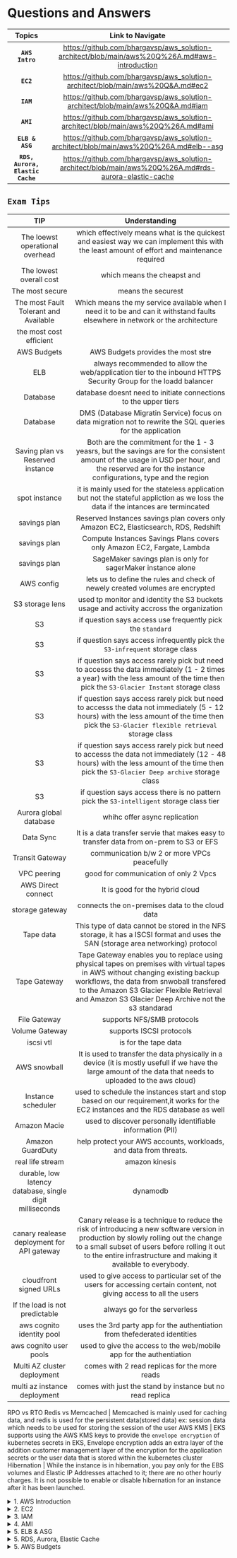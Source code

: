 # Questions and Answers

| Topics | Link to Navigate |
| :---: | :---: |
**`AWS Intro`** | https://github.com/bhargavsp/aws_solution-architect/blob/main/aws%20Q%26A.md#aws-introduction
**`EC2`** | https://github.com/bhargavsp/aws_solution-architect/blob/main/aws%20Q&A.md#ec2
**`IAM`** | https://github.com/bhargavsp/aws_solution-architect/blob/main/aws%20Q&A.md#iam
**`AMI`** | https://github.com/bhargavsp/aws_solution-architect/blob/main/aws%20Q%26A.md#ami
**`ELB & ASG`** | https://github.com/bhargavsp/aws_solution-architect/blob/main/aws%20Q%26A.md#elb--asg
**`RDS, Aurora, Elastic Cache`** | https://github.com/bhargavsp/aws_solution-architect/blob/main/aws%20Q%26A.md#rds-aurora-elastic-cache

## **`Exam Tips`**
| TIP | Understanding |
| :---: | :---: |
The loewst operational overhead | which effectively means what is the quickest and easiest way we can implement this with the least amount of effort and maintenance required 
The lowest overall cost | which means the cheapst and 
The most secure | means the securest
The most Fault Tolerant and Available | Which means the my service available when I need it to be and can it withstand faults elsewhere in network or the architecture
the most cost efficient |  
AWS Budgets | AWS Budgets provides the most stre
ELB | always recommended to allow the web/application tier to the inbound HTTPS Security Group for the loadd balancer
Database | database doesnt need to initiate connections to the upper tiers 
Database | DMS (Database Migratin Service) focus on data migration not to rewrite the SQL queries for the application
Saving plan vs Reserved instance | Both are the commitment for the 1 - 3 yeasrs, but the savings are for the consistent amount of the usage in USD per hour, and the reserved are for the instance configurations, type and the region
spot instance | it is mainly used for the stateless application but not the stateful appliction as we loss the data if the intances are termincated
savings plan | Reserved Instances savings plan covers only Amazon EC2, Elasticsearch, RDS, Redshift
savings plan | Compute Instances Savings Plans covers only Amazon EC2, Fargate, Lambda 
savings plan | SageMaker savings plan is only for sagerMaker instance alone
AWS config | lets us to define the rules and check of newely created volumes are encrypted
S3 storage lens | used tp monitor and identity the S3 buckets usage and activity accross the organization 
S3 | if question says access use frequently pick the `standard` 
S3 | if question says access infrequently pick the `S3-infrequent` storage class
S3 | if question says access rarely pick but need to accesss the data immediately (1 - 2 times a year) with the less amount of the time then pick the `S3-Glacier Instant` storage class 
S3 | if question says access rarely pick but need to accesss the data not immediately (5 - 12 hours) with the less amount of the time then pick the `S3-Glacier flexible retrieval` storage class 
S3 | if question says access rarely pick but need to accesss the data not immediately (12 - 48 hours) with the less amount of the time then pick the `S3-Glacier Deep archive` storage class 
S3 | if question says access there is no pattern pick the `S3-intelligent` storage class tier
Aurora global database | whihc offer async replication
Data Sync | It is a data transfer servie that makes easy to transfer data from on-prem to S3 or EFS
Transit Gateway | communication b/w 2 or more VPCs peacefully
VPC peering | good for communication of only 2 Vpcs
AWS Direct connect | It is good for the hybrid cloud
storage gateway | connects the on-premises data to the cloud data
Tape data | This type of data cannot be stored in the NFS storage, it has a ISCSI format and uses the SAN (storage area networking) protocol
Tape Gateway | Tape Gateway enables you to replace using physical tapes on premises with virtual tapes in AWS without changing existing backup workflows, the data from snwoball transfered to the Amazon S3 Glacier Flexible Retrieval and Amazon S3 Glacier Deep Archive not the s3 standarad
File Gateway | supports NFS/SMB protocols
Volume Gateway | supports ISCSI protocols
iscsi vtl | is for the tape data
AWS snowball | It is used to transfer the data physically in a device (it is mostly usefull if we have the large amount of the data that needs to uploaded to the aws cloud)
Instance scheduler | used to schedule the instances start and stop based on our requirement,it works for the EC2 instances and the RDS database as well 
Amazon Macie | used to discover personally identifiable information (PII)
Amazon GuardDuty | help protect your AWS accounts, workloads, and data from threats.
real life stream | amazon kinesis
durable, low latency database, single digit milliseconds | dynamodb
canary realease deployment for API gateway | Canary release is a technique to reduce the risk of introducing a new software version in production by slowly rolling out the change to a small subset of users before rolling it out to the entire infrastructure and making it available to everybody. 
cloudfront signed URLs | used to give access to particular set of the users for accessing certain content, not giving access to all the users 
If the load is not predictable | always go for the serverless
aws cognito identity pool | uses the 3rd party app for the authentiation from thefederated identities
aws cognito user pools | used to give the access to the web/mobile app for the authentiation
Multi AZ cluster deployment | comes with 2 read replicas for the more reads
multi az instance deployment | comes with just the stand by instance but no read replica
RPO vs RTO
Redis vs Memcached | Memcached is mainly used for caching data, and redis is used for the persistent data(stored data) ex: session data which needs to be used for storing the session of the user 
AWS KMS | EKS supports using the AWS KMS keys to provide the `envelope encryption` of kubernetes secrets in EKS, Envelope encryption adds an extra layer of the addition customer management layer of the encryption for the application secrets or the user data that is stored within the kubernetes cluster 
Hibernation | While the instance is in hibernation, you pay only for the EBS volumes and Elastic IP Addresses attached to it; there are no other hourly charges. It is not possible to enable or disable hibernation for an instance after it has been launched. 

<details>
  <summary>  1. AWS Introduction </summary>
  
## **`AWS Introduction`** 

### how to choose an AWS region
It depends on mine. but it can be based on some factors that effect
1. compliance: with some restrictions for some government websites, with data governance and legal requirements
2. proximity: for low latency
3. available services: not all services in arent availble in all regions
4. pricing: various from region to region

### AWS AZ (availability zones) 
1. Each region may have min 3 and max 6 AZ's
2. they may have as many data centers 2 or more in a single AZ, aws doesnt say us
3. all the AZ's are isolated from each other so they are isolated from disasters

### AWS Global services
1. IAM 
2. Route 53 (DNS service)
3. CloudFront (content Delivery Network)
4. WAF (Web Application Firewall)

### Some region scoped services
1. Amazon EC2 (Infrastructure as a Service)
2. Elastic Beanstalk (Platform as a Service)
3. Lambda (Function as a Service)
4. Rekognition (Software as a Service)

### You are preparing to launch an application that will be hosted on a set of EC2 instances. This application needs some software installation and some OS packages need to be updated during the first launch. What is the best way to achieve this when you launch the EC2 instances?
EC2 User Data is used to bootstrap your EC2 instances using a bash script. This script can contain commands such as installing software/packages, download files from the Internet, or anything you want.

### different ways to login into the AWS account
1. AWS Management Console (protected by password + MFA)
2. AWS Command Line Interface (CLI): protected by access keys
3. AWS Software Developer Kit (SDK) - for code: protected by access keys

### usage of the Access keys in the AWS
1. There are basically used to login into the AWS, in the form of CLI or by using the SDK
2. Access keys are generated in the AWS console
3. Every user can generate their own access keys, so we should share our access keys with others
4. Access key ID = username, and the secret access key = password
  
## what can we do with AWS CLI
1. Used to interact with the AWS services using the command-line shell
2. We have direct access to the public API's of the AWS services
3. we can develop the scripts to manage the resources

## what is the AWS SDK is ?
1. SDK is software Development Kit
2. SDK's are language specific
3. Enables us to access and manage the AWS services programmatically

## can we give the IAM user credentails teh access keys and secret access key in the AWS instance connect/
Never ever give the IAM access keys and the secret aceess keys in the aws intance connect

</details>


<details>
  <summary>  2. EC2 </summary>
  
## **`EC2`**
### what are the EC2 instances purchasing options
1. On-Demand Instances — short workload, predictable pricing, pay by second
2. Reserved (I & 3 years) 
  • Reserved Instances — long workloads  72% discount pricing compared to the on-demand instances
  • Convertible Reserved Instances — long workloads with flexible instances  66% dicount compared to the on-demand instances
3. Savings Plans (l & 3 years) —commitment to an amount of usage, long workload, locked to the specific instance family and AWS region
4. Spot Instances — short workloads, cheap, can lose instances (less reliable)
5. Dedicated Hosts — book an entire physical server, control instance placement, the most expensive option in the AWS
6. Dedicated Instances — no other customers will share your hardware
7. Capacity Reservations — reserve capacity in a specific AZ for any duration 

### You're planning to migrate on-premises applications to AWS. Your company has strict compliance requirements that require your applications to run on dedicated servers. You also need to use your own server-bound software license to reduce costs. Which EC2 Purchasing Option is suitable for you?
Dedicate Hosts: Dedicated Hosts are good for companies with strong compliance needs or for software that have complicated licensing models (BYOL). This is the most expensive EC2 Purchasing Option available.

### what are EC2 instance checks
Amazon EC2 (Elastic Compute Cloud) status checks are automated health checks that run every minute on instances to identify software and hardware issues. These checks are important for ensuring that instances are operating as expected and for identifying issues early

</details>


<details>
  <summary>  3. IAM </summary>
  
## **`IAM`**
### what is IAM
1. Root account created by default but it shouldnt be used so we create IAM for every AWS user and share with them the required access to use only the services they need
2. Groups only contain users, not other groups
3. users no need to belong to a group, a single user can also be in multiple groups
4. users and groups are assigned a JSON document, called an IAM policies
5. In AWS we apply a least privilege principle, dont give more permissions than a user needs

### what are the defense mechanisms in the IAM 
There are 2 types
1. IAM password policy
2. MFA (Multi Factor Authentication) (its recommended to use it in AWS)

### what are the MFA devices options in the AWS
1. Virtual MFA devices- Google Authenticator, Authy
2. Universal 2nd factor security key - yubikey by Yubico
3. Hardware key Fob MFA device- Gemalto
4.  Hardware key Fob MFA device by AWS GovCloud (US)- surepassID

</details>

<details>
  <summary>  4. AMI </summary>

## **`AMI`**
### You can use an AMI in N.Virginia Region us-east-1 to launch an EC2 instance in any AWS Region.
AMIs are built for a specific AWS Region, they're unique for each AWS Region. You can't launch an EC2 instance using an AMI in another AWS Region, but you can copy the AMI to the target AWS Region and then use it to create your EC2 instances.

## **`EBS`**
### You are running a high-performance database that requires an IOPS of 310,000 for its underlying storage. What do you recommend?
You can run a database on an EC2 instance that uses an Instance Store, but you'll have a problem that the data will be lost if the EC2 instance is stopped (it can be restarted without problems). One solution is that you can set up a replication mechanism on another EC2 instance with an Instance Store to have a standby copy. Another solution is to set up backup mechanisms for your data. It's all up to you how you want to set up your architecture to validate your requirements. In this use case, it's around IOPS, so we have to choose an EC2 Instance Store.

</details>

<details>
  <summary>  5. ELB & ASG </summary>

## **`ELB & ASG`**
### Does the ELB provide the static IP wiht the DNS name 
Only Network Load Balancer provides both static DNS name and static IP. While, Application Load Balancer provides a static DNS name but it does NOT provide a static IP. The reason being that AWS wants your Elastic Load Balancer to be accessible using a static endpoint, even if the underlying infrastructure that AWS manages changes.

### You are using an Application Load Balancer to distribute traffic to your website hosted on EC2 instances. It turns out that your website only sees traffic coming from private IPv4 addresses which are in fact your Application Load Balancer's IP addresses. What should you do to get the IP address of clients connected to your website?
When using an Application Load Balancer to distribute traffic to your EC2 instances, the IP address you'll receive requests from will be the ALB's private IP addresses. To get the client's IP address, ALB adds an additional header called "X-Forwarded-For" contains the client's IP address.

### what are the Registered targets in a Target Groups in ELB
1. The target type of the target group determines how you register targets
2. For example, you can register instance IDs, IP addresses, or an Application Load Balancer
3. Your Network Load Balancer starts routing requests to targets as soon as the registration process completes and the targets pass the initial health checks.

### componenets of the EC2 auto scaling 
EC2 Auto Scaling is made up of three components:
1. a launch template to know what to scale
2. an Auto Scaling Group (ASG) that decides where to launch the EC2 instance
3. optional scaling policies that define when to scale

### For compliance purposes, you would like to expose a fixed static IP address to your end-users so that they can write firewall rules that will be stable and approved by regulators. What type of Elastic Load Balancer would you choose?
Network Load Balancer has one static IP address per AZ and you can attach an Elastic IP address to it. Application Load Balancers and Classic Load Balancers have a static DNS name.

### Your boss asked you to scale your Auto Scaling Group based on the number of requests per minute your application makes to your database. What should you do?
There's no CloudWatch Metric for "requests per minute" for backend-to-database connections. You need to create a CloudWatch Custom Metric, then create a CloudWatch Alarm.

</details>

<details>
  <summary>  5. RDS, Aurora, Elastic Cache </summary>

## **`RDS, Aurora, Elastic Cache`**
### is there possibility to setup the read replicas DB as the disaster recovery DB
Yes, we can setup as MultiAZ

### how we setup RDS from single AZ to Multi AZ
1. It is a zero downtime operation(no need to stop the DB to convert from single az to the multi AZ)

### But the following will happen internally from converting single AZ to Multi AZ
1. A snapshot is taken
2. A new DB is restored from the snapshot in a new AZ
3. Synchronization is established between the two databases<br/>
![image](https://github.com/bhargavsp/aws_solution-architect/assets/45779321/fdc8413f-c39f-4a15-bcba-51f289179d63)

</details>

<details>
  <summary>  5. AWS Budgets </summary>

## **`AWS Budgets`**
### 


</details>
